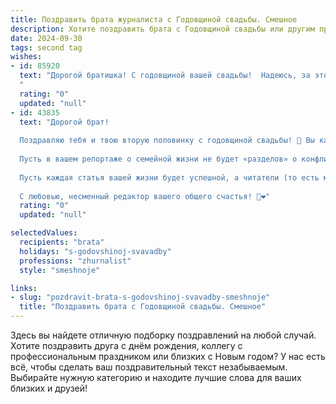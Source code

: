 ```yaml
---
title: Поздравить брата журналиста с Годовщиной свадьбы. Смешное
description: Хотите поздравить брата с Годовщиной свадьбы или другим праздником? Наш ИИ создаст незабываемое поздравление, а вы обязательно выделитесь среди других.  
date: 2024-09-30
tags: second tag
wishes:
- id: 85920
  text: "Дорогой братишка! С годовщиной вашей свадьбы!  Надеюсь, за этот год вы не только успели обзавестись горой совместных фотографий (для будущих сенсационных разоблачений в вашей семейной газете), но и сохранили чувство юмора – оно важнее любых эксклюзивных интервью!  Желаю вам океана любви (без штормов и цунами),  моря терпения (чтоб выдержать все мои шутки), и миллиона счастливых моментов, достойных отдельной публикации!  Горько! (но в меру,  редакционный дедлайн никто не отменял).
  "
  rating: "0"
  updated: "null"
- id: 43835
  text: "Дорогой брат!
  
  Поздравляю тебя и твою вторую половинку с годовщиной свадьбы! 🎉 Вы как настоящие журналисты — всегда в поисках интересных новостей, а ваша совместная жизнь полна ярких заголовков и захватывающих сюжетов!
  
  Пусть в вашем репортаже о семейной жизни не будет «разделов» о конфликте интересов и «негативных рецензий». Желаю, чтобы ваши «интервью» проходили только в атмосфере любви, а на страницах вашего «журнала» всегда были только счастливые фотки!
  
  Пусть каждая статья вашей жизни будет успешной, а читатели (то есть мы, твоя семья и друзья) лишь отдохнувшим зрителем вашего творческого пути.
  
  С любовью, несменный редактор вашего общего счастья! 🥳❤️"
  rating: "0"
  updated: "null"

selectedValues:
  recipients: "brata"
  holidays: "s-godovshinoj-svavadby"
  professions: "zhurnalist"
  style: "smeshnoje"

links:
- slug: "pozdravit-brata-s-godovshinoj-svavadby-smeshnoje"
  title: "Поздравить брата с Годовщиной свадьбы. Смешное"
---
```


Здесь вы найдете отличную подборку поздравлений на любой случай.
Хотите поздравить друга с днём рождения, коллегу с профессиональным праздником или близких с Новым годом? У нас есть всё, чтобы сделать ваш поздравительный текст незабываемым. Выбирайте нужную категорию и находите лучшие слова для ваших близких и друзей!
